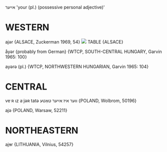 אײַער
'your (pl.) (possessive personal adjective)'

WESTERN
========

ajər {ALSACE, Zuckerman 1969, 54}
![](https://ia902902.us.archive.org/9/items/Yiddish-Dialect-Maps/map%20-%20FoY3-54%20-%20Alsace%20-%20possessive%20adjectives%202.jpg)
TABLE {ALSACE}

åyər {probably from German} {WTCP, SOUTH-CENTRAL HUNGARY, Garvin 1965: 100}

ayərə (pl.) {WTCP, NORTHWESTERN HUNGARIAN, Garvin 1965: 104}

CENTRAL
========

veˑʀ ɩz aˑjəʀ tatə ווער איז אײַער טאַטע  {POLAND, Wolbrom, 50196}

ajə {POLAND, Warsaw, 52211}

NORTHEASTERN
==============

ajɘr {LITHUANIA, Vilnius, 54257}